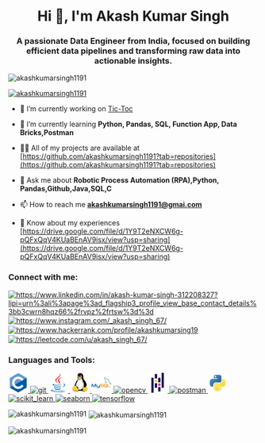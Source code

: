 <h1 align="center">Hi 👋, I'm Akash Kumar Singh</h1>
<h3 align="center">A passionate Data Engineer from India, focused on building efficient data pipelines and transforming raw data into actionable insights.</h3>

<p align="left"> <img src="https://komarev.com/ghpvc/?username=akashkumarsingh1191&label=Profile%20views&color=0e75b6&style=flat" alt="akashkumarsingh1191" /> </p>

<p align="left"> <a href="https://github.com/ryo-ma/github-profile-trophy"><img src="https://github-profile-trophy.vercel.app/?username=akashkumarsingh1191" alt="akashkumarsingh1191" /></a> </p>

- 🔭 I’m currently working on [Tic-Toc](https://github.com/akashkumarsingh1191/Tic-Toc)

- 🌱 I’m currently learning **Python, Pandas, SQL, Function App, Data Bricks,Postman**

- 👨‍💻 All of my projects are available at [https://github.com/akashkumarsingh1191?tab=repositories](https://github.com/akashkumarsingh1191?tab=repositories)

- 💬 Ask me about **Robotic Process Automation (RPA),Python, Pandas,Github,Java,SQL,C**

- 📫 How to reach me **akashkumarsingh1191@gmai.com**

- 📄 Know about my experiences [https://drive.google.com/file/d/1Y9T2eNXCW6g-pQFxQqV4KUaBEnAV9isx/view?usp=sharing](https://drive.google.com/file/d/1Y9T2eNXCW6g-pQFxQqV4KUaBEnAV9isx/view?usp=sharing)

<h3 align="left">Connect with me:</h3>
<p align="left">
<a href="https://linkedin.com/in/https://www.linkedin.com/in/akash-kumar-singh-312208327?lipi=urn%3ali%3apage%3ad_flagship3_profile_view_base_contact_details%3bb3cwrn8hqz66%2frvpz%2frtsw%3d%3d" target="blank"><img align="center" src="https://raw.githubusercontent.com/rahuldkjain/github-profile-readme-generator/master/src/images/icons/Social/linked-in-alt.svg" alt="https://www.linkedin.com/in/akash-kumar-singh-312208327?lipi=urn%3ali%3apage%3ad_flagship3_profile_view_base_contact_details%3bb3cwrn8hqz66%2frvpz%2frtsw%3d%3d" height="30" width="40" /></a>
<a href="https://instagram.com/https://www.instagram.com/_akash_singh_67/" target="blank"><img align="center" src="https://raw.githubusercontent.com/rahuldkjain/github-profile-readme-generator/master/src/images/icons/Social/instagram.svg" alt="https://www.instagram.com/_akash_singh_67/" height="30" width="40" /></a>
<a href="https://www.hackerrank.com/https://www.hackerrank.com/profile/akashkumarsing19" target="blank"><img align="center" src="https://raw.githubusercontent.com/rahuldkjain/github-profile-readme-generator/master/src/images/icons/Social/hackerrank.svg" alt="https://www.hackerrank.com/profile/akashkumarsing19" height="30" width="40" /></a>
<a href="https://www.leetcode.com/https://leetcode.com/u/akash_singh_67/" target="blank"><img align="center" src="https://raw.githubusercontent.com/rahuldkjain/github-profile-readme-generator/master/src/images/icons/Social/leet-code.svg" alt="https://leetcode.com/u/akash_singh_67/" height="30" width="40" /></a>
</p>

<h3 align="left">Languages and Tools:</h3>
<p align="left"> <a href="https://www.cprogramming.com/" target="_blank" rel="noreferrer"> <img src="https://raw.githubusercontent.com/devicons/devicon/master/icons/c/c-original.svg" alt="c" width="40" height="40"/> </a> <a href="https://git-scm.com/" target="_blank" rel="noreferrer"> <img src="https://www.vectorlogo.zone/logos/git-scm/git-scm-icon.svg" alt="git" width="40" height="40"/> </a> <a href="https://www.java.com" target="_blank" rel="noreferrer"> <img src="https://raw.githubusercontent.com/devicons/devicon/master/icons/java/java-original.svg" alt="java" width="40" height="40"/> </a> <a href="https://www.linux.org/" target="_blank" rel="noreferrer"> <img src="https://raw.githubusercontent.com/devicons/devicon/master/icons/linux/linux-original.svg" alt="linux" width="40" height="40"/> </a> <a href="https://www.mysql.com/" target="_blank" rel="noreferrer"> <img src="https://raw.githubusercontent.com/devicons/devicon/master/icons/mysql/mysql-original-wordmark.svg" alt="mysql" width="40" height="40"/> </a> <a href="https://opencv.org/" target="_blank" rel="noreferrer"> <img src="https://www.vectorlogo.zone/logos/opencv/opencv-icon.svg" alt="opencv" width="40" height="40"/> </a> <a href="https://pandas.pydata.org/" target="_blank" rel="noreferrer"> <img src="https://raw.githubusercontent.com/devicons/devicon/2ae2a900d2f041da66e950e4d48052658d850630/icons/pandas/pandas-original.svg" alt="pandas" width="40" height="40"/> </a> <a href="https://postman.com" target="_blank" rel="noreferrer"> <img src="https://www.vectorlogo.zone/logos/getpostman/getpostman-icon.svg" alt="postman" width="40" height="40"/> </a> <a href="https://www.python.org" target="_blank" rel="noreferrer"> <img src="https://raw.githubusercontent.com/devicons/devicon/master/icons/python/python-original.svg" alt="python" width="40" height="40"/> </a> <a href="https://scikit-learn.org/" target="_blank" rel="noreferrer"> <img src="https://upload.wikimedia.org/wikipedia/commons/0/05/Scikit_learn_logo_small.svg" alt="scikit_learn" width="40" height="40"/> </a> <a href="https://seaborn.pydata.org/" target="_blank" rel="noreferrer"> <img src="https://seaborn.pydata.org/_images/logo-mark-lightbg.svg" alt="seaborn" width="40" height="40"/> </a> <a href="https://www.tensorflow.org" target="_blank" rel="noreferrer"> <img src="https://www.vectorlogo.zone/logos/tensorflow/tensorflow-icon.svg" alt="tensorflow" width="40" height="40"/> </a> </p>

<p><img align="left" src="https://github-readme-stats.vercel.app/api/top-langs?username=akashkumarsingh1191&show_icons=true&locale=en&layout=compact" alt="akashkumarsingh1191" /></p>

<p>&nbsp;<img align="center" src="https://github-readme-stats.vercel.app/api?username=akashkumarsingh1191&show_icons=true&locale=en" alt="akashkumarsingh1191" /></p>

<p><img align="center" src="https://github-readme-streak-stats.herokuapp.com/?user=akashkumarsingh1191&" alt="akashkumarsingh1191" /></p>
